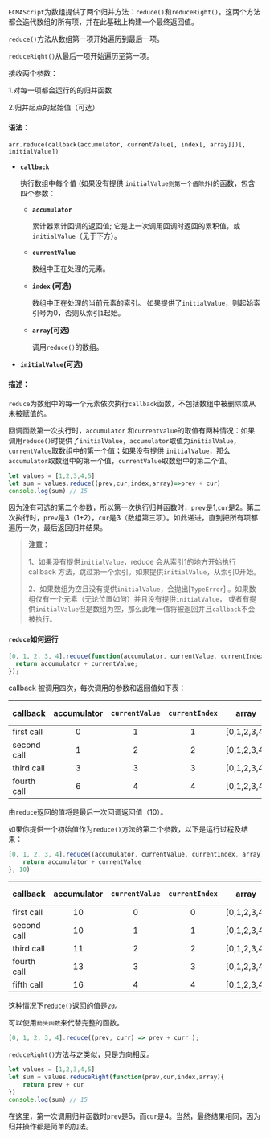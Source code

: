 `ECMAScript`为数组提供了两个归并方法：`reduce()`和`reduceRight()`。这两个方法都会迭代数组的所有项，并在此基础上构建一个最终返回值。

`reduce()`方法从数组第一项开始遍历到最后一项。

`reduceRight()`从最后一项开始遍历至第一项。

接收两个参数：

1.对每一项都会运行的的归并函数

2.归并起点的起始值（可选）

#### 语法：

```
arr.reduce(callback(accumulator, currentValue[, index[, array]])[, initialValue])
```

- **`callback`**

	执行数组中每个值 (如果没有提供 `initialValue则第一个值除外`)的函数，包含四个参数：

	- **`accumulator`** 

		累计器累计回调的返回值; 它是上一次调用回调时返回的累积值，或`initialValue`（见于下方）。

	- **`currentValue`**

		数组中正在处理的元素。

	- **`index` (可选)**

		数组中正在处理的当前元素的索引。 如果提供了`initialValue`，则起始索引号为0，否则从索引`1`起始。

	- **`array`(可选)**

		调用`reduce()`的数组。

- **`initialValue`(可选)**

#### 描述：

`reduce`为数组中的每一个元素依次执行`callback`函数，不包括数组中被删除或从未被赋值的。

回调函数第一次执行时，`accumulator` 和`currentValue`的取值有两种情况：如果调用`reduce()`时提供了`initialValue`，`accumulator`取值为`initialValue`，`currentValue`取数组中的第一个值；如果没有提供 `initialValue`，那么`accumulator`取数组中的第一个值，`currentValue`取数组中的第二个值。

```javascript
let values = [1,2,3,4,5]
let sum = values.reduce((prev,cur,index,array)=>prev + cur)
console.log(sum) // 15
```

因为没有可选的第二个参数，所以第一次执行归并函数时，`prev`是1,`cur`是2。第二次执行时，`prev`是3（1+2），`cur`是3（数组第三项）。如此递进，直到把所有项都遍历一次，最后返回归并结果。

> **注意：**
>
> 1、如果没有提供`initialValue`，reduce 会从索引1的地方开始执行 callback 方法，跳过第一个索引。如果提供`initialValue`，从索引0开始。
>
> 2、如果数组为空且没有提供`initialValue`，会抛出[`TypeError`] 。如果数组仅有一个元素（无论位置如何）并且没有提供`initialValue`， 或者有提供`initialValue`但是数组为空，那么此唯一值将被返回并且`callback`不会被执行。



#### `reduce`如何运行

```javascript
[0, 1, 2, 3, 4].reduce(function(accumulator, currentValue, currentIndex, array){
  return accumulator + currentValue;
});
```

callback 被调用四次，每次调用的参数和返回值如下表：

| callback    | **accumulator** | **`currentValue`** | **`currentIndex`** |  **array**  | **return value** |
| :---------- | :-------------: | :----------------: | :----------------: | :---------: | :--------------: |
| first call  |        0        |         1          |         1          | [0,1,2,3,4] |        1         |
| second call |        1        |         2          |         2          | [0,1,2,3,4] |        3         |
| third call  |        3        |         3          |         3          | [0,1,2,3,4] |        6         |
| fourth call |        6        |         4          |         4          | [0,1,2,3,4] |        10        |

由`reduce`返回的值将是最后一次回调返回值（10）。

如果你提供一个初始值作为`reduce()`方法的第二个参数，以下是运行过程及结果：

```javascript
[0, 1, 2, 3, 4].reduce((accumulator, currentValue, currentIndex, array) => {
    return accumulator + currentValue
}, 10)
```

| callback    | **accumulator** | **`currentValue`** | **`currentIndex`** |  **array**  | **return value** |
| ----------- | :-------------: | :----------------: | :----------------: | :---------: | :--------------: |
| first call  |       10        |         0          |         0          | [0,1,2,3,4] |        10        |
| second call |       10        |         1          |         1          | [0,1,2,3,4] |        11        |
| third call  |       11        |         2          |         2          | [0,1,2,3,4] |        13        |
| fourth call |       13        |         3          |         3          | [0,1,2,3,4] |        16        |
| fifth call  |       16        |         4          |         4          | [0,1,2,3,4] |        20        |

这种情况下`reduce()`返回的值是`20`。

可以使用`箭头函数`来代替完整的函数。

```javascript
[0, 1, 2, 3, 4].reduce((prev, curr) => prev + curr );
```

`reduceRight()`方法与之类似，只是方向相反。

```javascript
let values = [1,2,3,4,5]
let sum = values.reduceRight(function(prev,cur,index,array){
	return prev + cur
})
console.log(sum) // 15
```

在这里，第一次调用归并函数时`prev`是5，而`cur`是4。当然，最终结果相同，因为归并操作都是简单的加法。

